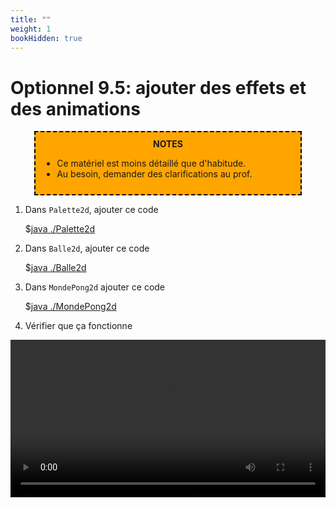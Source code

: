 ```yaml
---
title: ""
weight: 1
bookHidden: true
---
```



# Optionnel 9.5: ajouter des effets et des animations

<center>
<div style="background-color:orange;width:80%;border:2px dashed black;padding:10px">
<strong>NOTES</strong>
<div style="text-align:left">
<ul>
<li>Ce matériel est moins détaillé que d'habitude.
<li>Au besoin, demander des clarifications au prof.
</ul>
</div>
</center>

1. Dans `Palette2d`, ajouter ce code

    $[java ./Palette2d]()

1. Dans `Balle2d`, ajouter ce code

    $[java ./Balle2d]()

1. Dans `MondePong2d` ajouter ce code

    $[java ./MondePong2d]()

1. Vérifier que ça fonctionne

<center>
<video width="100%" src="optionnel05.mp4" type="video/mp4" loop nocontrols autoplay>
</center>
